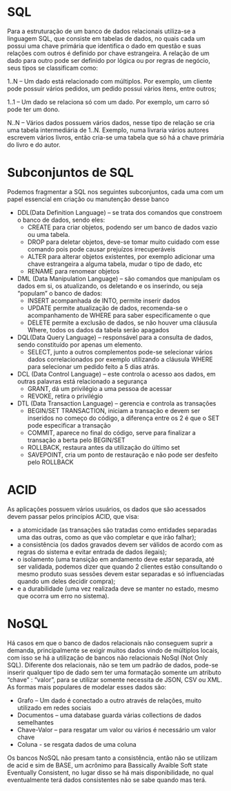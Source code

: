 # SQL
Para a estruturação de um banco de dados relacionais utiliza-se a linguagem SQL, que consiste em tabelas de dados, no quais cada um possui uma chave primária que identifica o dado em questão e suas relações com outros é definido por chave estrangeira.
	A relação de um dado para outro pode ser definido por lógica ou por regras de negócio, seus tipos se classificam como:
  
1..N – Um dado está relacionado com múltiplos. Por exemplo, um cliente pode possuir vários pedidos, um pedido possui vários itens, entre outros;

1..1 – Um dado se relaciona só com um dado. Por exemplo, um carro só pode ter um dono.

N..N – Vários dados possuem vários dados, nesse tipo de relação se cria uma tabela intermediária de 1..N. Exemplo, numa livraria vários autores escrevem vários livros, então cria-se uma tabela que só há a chave primária do livro e do autor.

# Subconjuntos de SQL

Podemos fragmentar a SQL nos seguintes subconjuntos, cada uma com um papel essencial em criação ou manutenção desse banco
- DDL(Data Definition Language) – se trata dos comandos que constroem o banco de dados, sendo eles:
  - CREATE para criar objetos, podendo ser um banco de dados vazio ou uma tabela.
  - DROP para deletar objetos, deve-se tomar muito cuidado com esse comando pois pode causar prejuízos irrecuperáveis
  - ALTER para alterar objetos existentes, por exemplo adicionar uma chave estrangeira a alguma tabela, mudar o tipo de dado, etc
  - RENAME para renomear objetos
- DML (Data Manipulation Language) – são comandos que manipulam os dados em si, os atualizando, os deletando e os inserindo, ou seja “populam” o banco de dados:
  - INSERT acompanhada de INTO, permite inserir dados
  - UPDATE permite atualização de dados, recomenda-se o acompanhamento de WHERE para saber especificamente o que
  - DELETE permite a exclusão de dados, se não houver uma cláusula Where, todos os dados da tabela serão apagados
- DQL(Data Query Language) – responsável para a consulta de dados, sendo constituído por apenas um elemento.
  - SELECT, junto a outros complementos pode-se selecionar vários dados correlacionados por exemplo utilizando a cláusula WHERE para selecionar um pedido feito a 5 dias atrás.
- DCL (Data Control Language) – este controla o acesso aos dados, em outras palavras está relacionado a segurança
  - GRANT, dá um privilégio a uma pessoa de acessar
  - REVOKE, retira o privilégio
- DTL (Data Transaction Language) – gerencia e controla as transações
  - BEGIN/SET TRANSACTION, iniciam a transação e devem ser inseridos no começo do código, a diferença entre os 2 é que o SET pode especificar a transação
  - COMMIT, aparece no final do código, serve para finalizar a transação a berta pelo BEGIN/SET
  - ROLLBACK, restaura antes da utilização do último set
  - SAVEPOINT, cria um ponto de restauração e não pode ser desfeito pelo ROLLBACK


# ACID

As aplicações possuem vários usuários, os dados que são acessados devem passar pelos princípios ACID, que visa:
- a atomicidade (as transações são tratadas como entidades separadas uma das outras, como as que vão completar e que irão falhar);
- a consistência (os dados gravados devem ser válidos de acordo com as regras do sistema e evitar entrada de dados ilegais);
- o isolamento (uma transição em andamento deve estar separada, até ser validada, podemos dizer que quando 2 clientes estão consultando o mesmo produto suas sessões devem estar separadas e só influenciadas quando um deles decidir compra);
- e a durabilidade (uma vez realizada deve se manter no estado, mesmo que ocorra um erro no sistema).



# NoSQL 

Há casos em que o banco de dados relacionais não conseguem suprir a demanda, principalmente se exigir muitos dados vindo de múltiplos locais, com isso se há a utilização de bancos não relacionais NoSql (Not Only SQL).
Diferente dos relacionais, não se tem um padrão de dados, pode-se inserir qualquer tipo de dado sem ter uma formatação somente um atributo “chave” : “valor”, para se utilizar somente necessita de JSON, CSV ou XML.
As formas mais populares de modelar esses dados são:
- Grafo – Um dado é conectado a outro através de relações, muito utilizado em redes sociais
- Documentos – uma database guarda várias collections de dados semelhantes
- Chave-Valor – para resgatar um valor ou vários é necessário um valor chave
- Coluna - se resgata dados de uma coluna

Os bancos NoSQL não presam tanto a consistência, então não se utilizam de acid e sim de BASE, um acrônimo para Bassically Avaible Soft state Eventually Consistent, no lugar disso se há mais disponibilidade, no qual eventualmente terá dados consistentes não se sabe quando mas terá.

